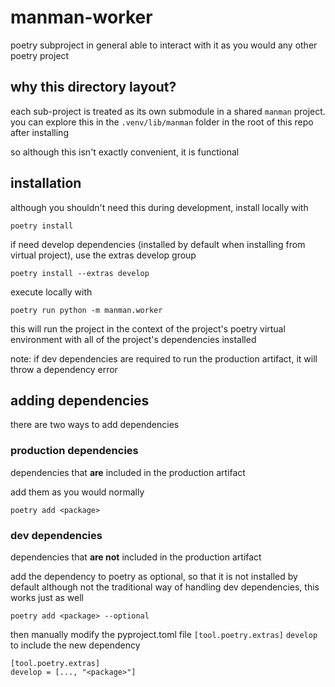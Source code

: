 
# manman-worker

poetry subproject
in general able to interact with it as you would any other poetry project

## why this directory layout?
each sub-project is treated as its own submodule in a shared `manman` project. 
you can explore this in the `.venv/lib/manman` folder in the root of this repo after installing

so although this isn't exactly convenient, it is functional

## installation
although you shouldn't need this during development, install locally with

```
poetry install
```

if need develop dependencies (installed by default when installing from virtual project), use the extras develop group
```
poetry install --extras develop
```

execute locally with 
```
poetry run python -m manman.worker
```
this will run the project in the context of the project's poetry virtual environment with all of the project's dependencies installed

note: if dev dependencies are required to run the production artifact, it will throw a dependency error

## adding dependencies
there are two ways to add dependencies

### production dependencies
dependencies that **are** included in the production artifact

add them as you would normally
```
poetry add <package>
```

### dev dependencies
dependencies that **are not** included in the production artifact

add the dependency to poetry as optional, so that it is not installed by default
although not the traditional way of handling dev dependencies, this works just as well
```
poetry add <package> --optional
```

then manually modify the pyproject.toml file `[tool.poetry.extras]` `develop` to include the new dependency
```
[tool.poetry.extras]
develop = [..., "<package>"]
```

